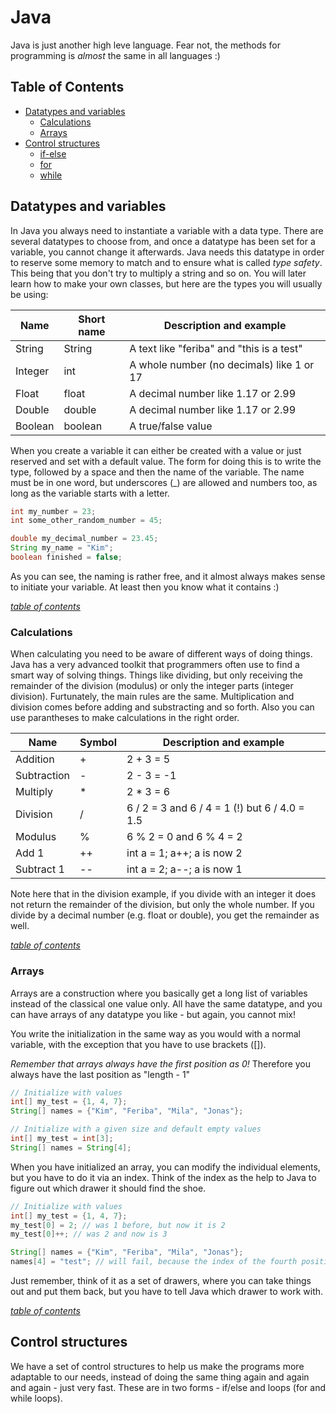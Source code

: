 # Java

Java is just another high leve language. Fear not, the methods for programming
is *almost* the same in all languages :)

## Table of Contents

- [Datatypes and variables](#datatypes-and-variables)
  - [Calculations](#calculations)
  - [Arrays](#arrays)
- [Control structures](#control-structures)
  - [if-else](#if-else)
  - [for](#for)
  - [while](#while)

## Datatypes and variables

In Java you always need to instantiate a variable with a data type. There are
several datatypes to choose from, and once a datatype has been set for a
variable, you cannot change it afterwards. Java needs this datatype in order to
reserve some memory to match and to ensure what is called *type safety*. This
being that you don't try to multiply a string and so on. You will later learn
how to make your own classes, but here are the types you will usually be using:

|Name        |Short name  |Description and example                           |
|---------   |---------   |---------                                         |
|String      |String      |A text like "feriba" and "this is a test"         |
|Integer     |int         |A whole number (no decimals) like 1 or 17         |
|Float       |float       |A decimal number like 1.17 or 2.99                |
|Double      |double      |A decimal number like 1.17 or 2.99                |
|Boolean     |boolean     |A true/false value                                |

When you create a variable it can either be created with a value or just
reserved and set with a default value. The form for doing this is to write the
type, followed by a space and then the name of the variable. The name must be
in one word, but underscores (_) are allowed and numbers too, as long as the
variable starts with a letter.

```java
int my_number = 23;
int some_other_random_number = 45;

double my_decimal_number = 23.45;
String my_name = "Kim";
boolean finished = false;
```

As you can see, the naming is rather free, and it almost always makes sense to
initiate your variable. At least then you know what it contains :)

*[table of contents](#table-of-contents)*

### Calculations

When calculating you need to be aware of different ways of doing things. Java
has a very advanced toolkit that programmers often use to find a smart way of
solving things. Things like dividing, but only receiving the remainder of the
division (modulus) or only the integer parts (integer division). Furtunately,
the main rules are the same. Multiplication and division comes before adding
and substracting and so forth. Also you can use parantheses to make calculations
in the right order.

|Name        |Symbol      |Description and example                           |
|---------   |---------   |---------                                         |
|Addition    |+           |2 + 3 = 5                                         |
|Subtraction | -          |2 - 3 = -1                                        |
|Multiply    |\*          |2 \* 3 = 6                                        |
|Division    |/           |6 / 2 = 3 and 6 / 4 = 1 (!) but 6 / 4.0 = 1.5     |
|Modulus     |%           |6 % 2 = 0 and 6 % 4 = 2                           |
|Add 1       |++          |int a = 1; a++; a is now 2                        |
|Subtract 1  |--          |int a = 2; a--; a is now 1                        |

Note here that in the division example, if you divide with an integer it does
not return the remainder of the division, but only the whole number. If you
divide by a decimal number (e.g. float or double), you get the remainder as
well.

*[table of contents](#table-of-contents)*

### Arrays

Arrays are a construction where you basically get a long list of variables
instead of the classical one value only. All have the same datatype, and you
can have arrays of any datatype you like - but again, you cannot mix!

You write the initialization in the same way as you would with a normal
variable, with the exception that you have to use brackets ([]).

*Remember that arrays always have the first position as 0!* Therefore you
always have the last position as "length - 1"

```java
// Initialize with values
int[] my_test = {1, 4, 7};
String[] names = {"Kim", "Feriba", "Mila", "Jonas"};

// Initialize with a given size and default empty values
int[] my_test = int[3];
String[] names = String[4];
```

When you have initialized an array, you can modify the individual elements,
but you have to do it via an index. Think of the index as the help to Java
to figure out which drawer it should find the shoe.

```java
// Initialize with values
int[] my_test = {1, 4, 7};
my_test[0] = 2; // was 1 before, but now it is 2
my_test[0]++; // was 2 and now is 3

String[] names = {"Kim", "Feriba", "Mila", "Jonas"};
names[4] = "test"; // will fail, because the index of the fourth position is 3!
```

Just remember, think of it as a set of drawers, where you can take things
out and put them back, but you have to tell Java which drawer to work with.

*[table of contents](#table-of-contents)*

## Control structures

We have a set of control structures to help us make the programs more
adaptable to our needs, instead of doing the same thing again and again
and again - just very fast. These are in two forms - if/else and loops (for
and while loops).

###


